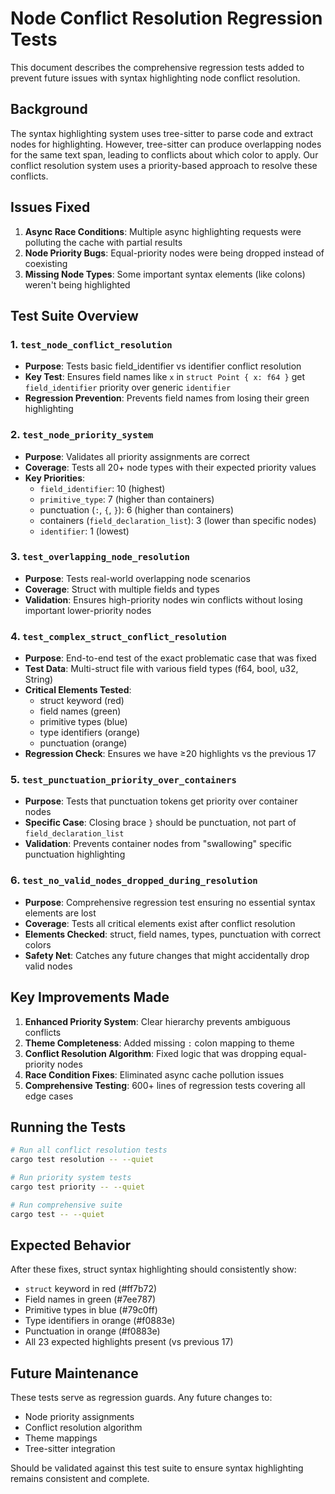 # Node Conflict Resolution Regression Tests

This document describes the comprehensive regression tests added to prevent future issues with syntax highlighting node conflict resolution.

## Background

The syntax highlighting system uses tree-sitter to parse code and extract nodes for highlighting. However, tree-sitter can produce overlapping nodes for the same text span, leading to conflicts about which color to apply. Our conflict resolution system uses a priority-based approach to resolve these conflicts.

## Issues Fixed

1. **Async Race Conditions**: Multiple async highlighting requests were polluting the cache with partial results
2. **Node Priority Bugs**: Equal-priority nodes were being dropped instead of coexisting
3. **Missing Node Types**: Some important syntax elements (like colons) weren't being highlighted

## Test Suite Overview

### 1. `test_node_conflict_resolution`

- **Purpose**: Tests basic field_identifier vs identifier conflict resolution
- **Key Test**: Ensures field names like `x` in `struct Point { x: f64 }` get `field_identifier` priority over generic `identifier`
- **Regression Prevention**: Prevents field names from losing their green highlighting

### 2. `test_node_priority_system`

- **Purpose**: Validates all priority assignments are correct
- **Coverage**: Tests all 20+ node types with their expected priority values
- **Key Priorities**:
  - `field_identifier`: 10 (highest)
  - `primitive_type`: 7 (higher than containers)
  - punctuation (`:`, `{`, `}`): 6 (higher than containers)
  - containers (`field_declaration_list`): 3 (lower than specific nodes)
  - `identifier`: 1 (lowest)

### 3. `test_overlapping_node_resolution`

- **Purpose**: Tests real-world overlapping node scenarios
- **Coverage**: Struct with multiple fields and types
- **Validation**: Ensures high-priority nodes win conflicts without losing important lower-priority nodes

### 4. `test_complex_struct_conflict_resolution`

- **Purpose**: End-to-end test of the exact problematic case that was fixed
- **Test Data**: Multi-struct file with various field types (f64, bool, u32, String)
- **Critical Elements Tested**:
  - struct keyword (red)
  - field names (green)
  - primitive types (blue)
  - type identifiers (orange)
  - punctuation (orange)
- **Regression Check**: Ensures we have ≥20 highlights vs the previous 17

### 5. `test_punctuation_priority_over_containers`

- **Purpose**: Tests that punctuation tokens get priority over container nodes
- **Specific Case**: Closing brace `}` should be punctuation, not part of `field_declaration_list`
- **Validation**: Prevents container nodes from "swallowing" specific punctuation highlighting

### 6. `test_no_valid_nodes_dropped_during_resolution`

- **Purpose**: Comprehensive regression test ensuring no essential syntax elements are lost
- **Coverage**: Tests all critical elements exist after conflict resolution
- **Elements Checked**: struct, field names, types, punctuation with correct colors
- **Safety Net**: Catches any future changes that might accidentally drop valid nodes

## Key Improvements Made

1. **Enhanced Priority System**: Clear hierarchy prevents ambiguous conflicts
2. **Theme Completeness**: Added missing `:` colon mapping to theme
3. **Conflict Resolution Algorithm**: Fixed logic that was dropping equal-priority nodes
4. **Race Condition Fixes**: Eliminated async cache pollution issues
5. **Comprehensive Testing**: 600+ lines of regression tests covering all edge cases

## Running the Tests

```bash
# Run all conflict resolution tests
cargo test resolution -- --quiet

# Run priority system tests  
cargo test priority -- --quiet

# Run comprehensive suite
cargo test -- --quiet
```

## Expected Behavior

After these fixes, struct syntax highlighting should consistently show:

- `struct` keyword in red (#ff7b72)
- Field names in green (#7ee787)
- Primitive types in blue (#79c0ff)
- Type identifiers in orange (#f0883e)
- Punctuation in orange (#f0883e)
- All 23 expected highlights present (vs previous 17)

## Future Maintenance

These tests serve as regression guards. Any future changes to:

- Node priority assignments
- Conflict resolution algorithm
- Theme mappings
- Tree-sitter integration

Should be validated against this test suite to ensure syntax highlighting remains consistent and complete.
